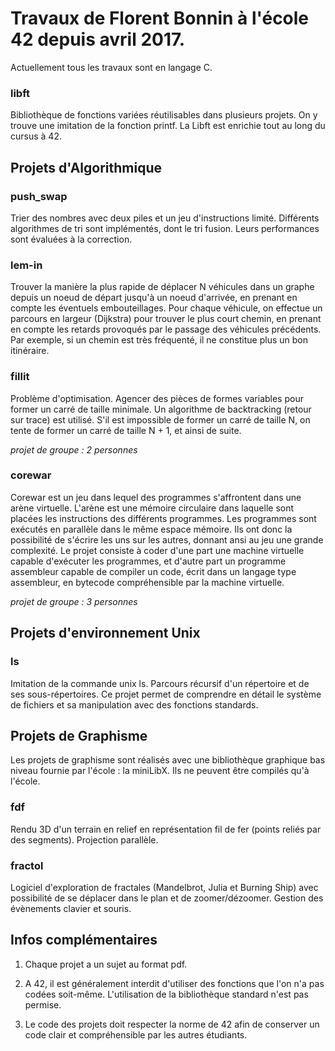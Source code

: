 <h1>Travaux de Florent Bonnin à l'école 42 depuis avril 2017.</h1>

Actuellement tous les travaux sont en langage C.

<h3>libft</h3>
Bibliothèque de fonctions variées réutilisables dans plusieurs projets. On y trouve une imitation de la fonction printf. La Libft est enrichie tout au long du cursus à 42.


<h2>Projets d'Algorithmique</h2>

<h3>push_swap</h3>
Trier des nombres avec deux piles et un jeu d'instructions limité. Différents algorithmes de tri sont implémentés, dont le tri fusion. Leurs performances sont évaluées à la correction.

<h3>lem-in</h3>
Trouver la manière la plus rapide de déplacer N véhicules dans un graphe depuis un noeud de départ jusqu'à un noeud d'arrivée, en prenant en compte les éventuels embouteillages. Pour chaque véhicule, on effectue un parcours en largeur (Dijkstra) pour trouver le plus court chemin, en prenant en compte les retards provoqués par le passage des véhicules précédents. Par exemple, si un chemin est très fréquenté, il ne constitue plus un bon itinéraire.

<h3>fillit</h3>
<p>Problème d'optimisation. Agencer des pièces de formes variables pour former un carré de taille minimale. Un algorithme de backtracking (retour sur trace) est utilisé. S'il est impossible de former un carré de taille N, on tente de former un carré de taille N + 1, et ainsi de suite.
</p>
<p><em>projet de groupe : 2 personnes</em></p>

<h3>corewar</h3>
<p>Corewar est un jeu dans lequel des programmes s'affrontent dans une arène virtuelle. L'arène est une mémoire circulaire dans laquelle sont placées les instructions des différents programmes. Les programmes sont exécutés en parallèle dans le même espace mémoire. Ils ont donc la possibilité de s'écrire les uns sur les autres, donnant ansi au jeu une grande  complexité. Le projet consiste à coder d'une part une machine virtuelle capable d'exécuter les programmes, et d'autre part un programme assembleur capable de compiler un code, écrit dans un langage type assembleur, en bytecode compréhensible par la machine virtuelle.
</p>
<p><em>projet de groupe : 3 personnes</em></p>


<h2>Projets d'environnement Unix</h2>

<h3>ls</h3>
Imitation de la commande unix ls. Parcours récursif d'un répertoire et de ses sous-répertoires. Ce projet permet de comprendre en détail le système de fichiers et sa manipulation avec des fonctions standards.


<h2>Projets de Graphisme</h2>

Les projets de graphisme sont réalisés avec une bibliothèque graphique bas niveau fournie par l'école : la miniLibX. Ils ne peuvent être compilés qu'à l'école.

<h3>fdf</h3>
Rendu 3D d'un terrain en relief en représentation fil de fer (points reliés par des segments). Projection parallèle.

<h3>fractol</h3>
Logiciel d'exploration de fractales (Mandelbrot, Julia et Burning Ship) avec possibilité de se déplacer dans le plan et de zoomer/dézoomer. Gestion des évènements clavier et souris.


<h2>Infos complémentaires</h2>

1. Chaque projet a un sujet au format pdf.

2. A 42, il est généralement interdit d'utiliser des fonctions que l'on n'a pas codées soit-même. L'utilisation de la bibliothèque standard n'est pas permise.

3. Le code des projets doit respecter la norme de 42 afin de conserver un code clair et compréhensible par les autres étudiants.
